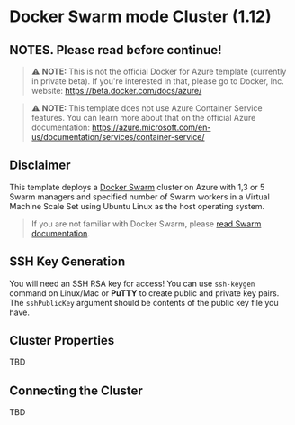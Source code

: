 # Docker Swarm mode Cluster (1.12)

## NOTES. Please read before continue!

> :warning: **NOTE:** This is not the official Docker for Azure template (currently in private beta). If you're interested in that, please go to Docker, Inc. website: https://beta.docker.com/docs/azure/ 

> :warning: **NOTE:** This template does not use Azure Container Service features. You can learn more about that on the official Azure documentation: https://azure.microsoft.com/en-us/documentation/services/container-service/

## Disclaimer

This template deploys a [Docker Swarm](https://docs.docker.com/engine/swarm/) cluster on
Azure with 1,3 or 5 Swarm managers and specified number of Swarm workers in a Virtual Machine Scale Set using Ubuntu Linux as the host operating system.

> If you are not familiar with Docker Swarm, please [read Swarm documentation](https://docs.docker.com/engine/swarm/). 

## SSH Key Generation
You will need an SSH RSA key for access! You can use `ssh-keygen` command on Linux/Mac or **PuTTY** to create public
and private key pairs. The `sshPublicKey` argument should be contents of the public key file you have.

## Cluster Properties

TBD

## Connecting the Cluster

TBD